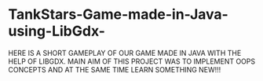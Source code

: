 # TankStars-Game-made-in-Java-using-LibGdx-
HERE IS A SHORT GAMEPLAY OF OUR GAME MADE IN JAVA WITH THE HELP OF LIBGDX. 
MAIN AIM OF THIS PROJECT WAS TO IMPLEMENT OOPS CONCEPTS AND AT THE SAME TIME LEARN SOMETHING NEW!!!

